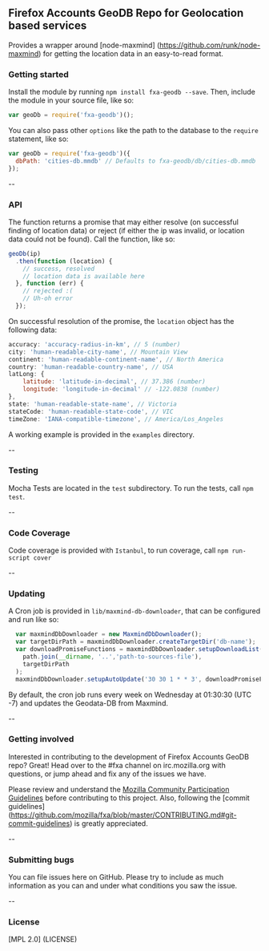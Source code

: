 ## Firefox Accounts GeoDB Repo for Geolocation based services
Provides a wrapper around [node-maxmind] (https://github.com/runk/node-maxmind) for getting the location data in an easy-to-read format.

### Getting started
Install the module by running `npm install fxa-geodb --save`. Then, include the module in your source file, like so:

```JavaScript
var geoDb = require('fxa-geodb')();
```

You can also pass other `options` like the path to the database to the `require` statement, like so:

```JavaScript
var geoDb = require('fxa-geodb')({
  dbPath: 'cities-db.mmdb' // Defaults to fxa-geodb/db/cities-db.mmdb
});
```

--
### API
The function returns a promise that may either resolve (on successful finding of location data) or reject (if either the ip was invalid, or location data could not be found). Call the function, like so:

```JavaScript
geoDb(ip)
  .then(function (location) {
    // success, resolved
    // location data is available here
  }, function (err) {
    // rejected :(
    // Uh-oh error
  });
```

On successful resolution of the promise, the `location` object has the following data:

```JavaScript
accuracy: 'accuracy-radius-in-km', // 5 (number)
city: 'human-readable-city-name', // Mountain View
continent: 'human-readable-continent-name', // North America
country: 'human-readable-country-name', // USA
latLong: {
    latitude: 'latitude-in-decimal', // 37.386 (number)
    longitude: 'longitude-in-decimal' // -122.0838 (number)
},
state: 'human-readable-state-name', // Victoria
stateCode: 'human-readable-state-code', // VIC
timeZone: 'IANA-compatible-timezone', // America/Los_Angeles 
```

A working example is provided in the `examples` directory.

--

### Testing
Mocha Tests are located in the `test` subdirectory. To run the tests, call `npm test`.


--
### Code Coverage
Code coverage is provided with `Istanbul`, to run coverage, call `npm run-script cover`

--
### Updating
A Cron job is provided in `lib/maxmind-db-downloader`, that can be configured and run like so:

```JavaScript
  var maxmindDbDownloader = new MaxmindDbDownloader();
  var targetDirPath = maxmindDbDownloader.createTargetDir('db-name');
  var downloadPromiseFunctions = maxmindDbDownloader.setupDownloadList(
    path.join(__dirname, '..','path-to-sources-file'),
    targetDirPath
  );
  maxmindDbDownloader.setupAutoUpdate('30 30 1 * * 3', downloadPromiseFunctions);
```

By default, the cron job runs every week on Wednesday at 01:30:30 (UTC -7) and updates the Geodata-DB from Maxmind. 
 
--
### Getting involved

Interested in contributing to the development of Firefox Accounts GeoDB repo?  Great! Head over to the #fxa channel on irc.mozilla.org with questions, or jump ahead and fix any of the issues we have.

Please review and understand the [Mozilla Community Participation Guidelines](https://www.mozilla.org/en-US/about/governance/policies/participation/) before contributing to this project. Also, following the [commit guidelines] (https://github.com/mozilla/fxa/blob/master/CONTRIBUTING.md#git-commit-guidelines) is greatly appreciated.

--
### Submitting bugs
You can file issues here on GitHub. Please try to include as much information as you can and under what conditions you saw the issue.
 
--
### License

[MPL 2.0] (LICENSE)
